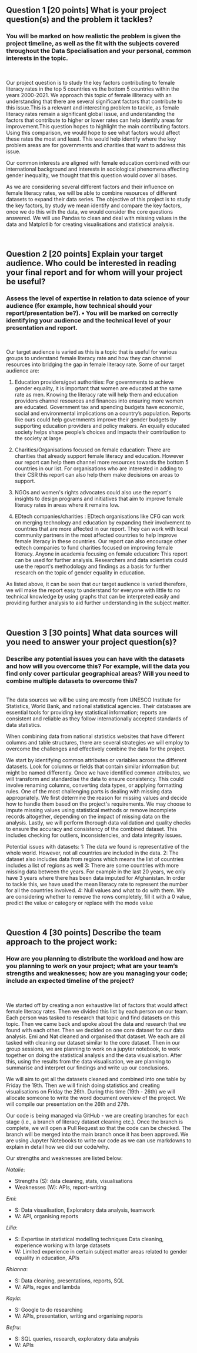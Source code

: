## Question 1 [20 points] What is your project question(s) and the problem it tackles? 
### You will be marked on how realistic the problem is given the project timeline, as well as the fit with the subjects covered throughout the Data Specialisation and your personal, common interests in the topic. 
<br>

Our project question is to study the key factors contributing to female literacy rates in the top 5 countries vs the bottom 5 countries within the years 2000-2021. We approach this topic of female illiteracy with an understanding that there are several significant factors that contribute to this issue.This is a relevant and interesting problem to tackle, as female literacy rates remain a significant global issue, and understanding the factors that contribute to higher or lower rates can help identify areas for improvement.This question hopes to highlight the main contributing factors. Using this comparison, we would hope to see what factors would affect these rates the most and least. This would help identify where the key problem areas are for governments and charities that want to address this issue. 

Our common interests are aligned with female education combined with our international background and interests in sociological phenomena affecting gender inequality, we thought that this question would cover all bases. 

As we are considering several different factors and their influence on female literacy rates, we will be able to combine resources of different datasets to expand their data series. The objective of this project is to study the key factors, by study we mean identify and compare the key factors, once we do this with the data, we would consider the core questions answered. We will use Pandas to clean and deal with missing values in the data and Matplotlib for creating visualisations and statistical analysis.

<br>

## Question 2 [20 points] Explain your target audience. Who could be interested in reading your final report and for whom will your project be useful?
### Assess the level of expertise in relation to data science of your audience (for example, how technical should your report/presentation be?). ▪ You will be marked on correctly identifying your audience and the technical level of your presentation and report.
<br>

Our target audience is varied as this is a topic that is useful for various groups to understand female literacy rate and how they can channel resources into bridging the gap in female literacy rate. Some of our target audience are:

1) Education providers/govt authorities: For governments to achieve gender equality, it is important that women are educated at the same rate as men. Knowing the literacy rate will help them and education providers channel resources and finances into ensuring more women are educated. Government tax and spending budgets have economic, social and environmental implications on a country’s population. Reports like ours could help governments improve their gender budgets by supporting education providers and policy makers. An equally educated society helps shape people’s choices and impacts their contribution to the society at large.

2) Charities/Organisations focused on female education: There are charities that already support female literacy and education. However our report can help them channel more resources towards the bottom 5 countries in our list. For organisations who are interested in adding to their CSR this report can also help them make decisions on areas to support.

3) NGOs and women's rights advocates could also use the report's insights to design programs and initiatives that aim to improve female literacy rates in areas where it remains low. 

4) EDtech companies/charities : EDtech organisations like CFG can work on merging technology and education by expanding their involvement to countries that are more affected in our report. They can work with local community partners in the most affected countries to help improve female literacy in these countries. Our report can also encourage other edtech companies to fund charities focused on improving female literacy.
Anyone in academia focusing on female education: This report can be used for further analysis. Researchers and data scientists could use the report's methodology and findings as a basis for further research on the topic of gender equality in education.


As listed above, it can be seen that our target audience is varied therefore, we will make the report easy to understand for everyone with little to no technical knowledge by using graphs that can be interpreted easily and providing further analysis to aid further understanding in the subject matter.

<br>

## Question 3 [30 points] What data sources will you need to answer your project question(s)?
### Describe any potential issues you can have with the datasets and how will you overcome this? For example, will the data you find only cover particular geographical areas? Will you need to combine multiple datasets to overcome this?
<br>
The data sources we will be using are mostly from UNESCO Institute for Statistics, World Bank, and national statistical agencies. Their databases are essential tools for providing key statistical information; reports are consistent and reliable as they follow internationally accepted standards of data statistics. 

When combining data from national statistics websites that have different columns and table structures, there are several strategies we will employ to overcome the challenges and effectively combine the data for the project.

We start by identifying common attributes or variables across the different datasets. Look for columns or fields that contain similar information but might be named differently. Once we have identified common attributes, we will transform and standardise the data to ensure consistency. This could involve renaming columns, converting data types, or applying formatting rules. One of the most challenging parts is dealing with missing data appropriately. We first determine the reason for missing values and decide how to handle them based on the project's requirements. We may choose to impute missing values using statistical methods or remove incomplete records altogether, depending on the impact of missing data on the analysis. Lastly, we will perform thorough data validation and quality checks to ensure the accuracy and consistency of the combined dataset. This includes checking for outliers, inconsistencies, and data integrity issues.

Potential issues with datasets: 
1: The data we found is representative of the  whole world. However, not all countries are included in the data.
2: The dataset also includes data from regions which means the list of countries includes a list of regions as well
3: There are some countries with more missing data between the years. For example in the last 20 years, we only have 3 years where there has been data imputed for Afghanistan. In order to tackle this, we have used the mean literacy rate to represent the number for all the countries involved.
4: Null values and what to do with them. We are considering whether to remove the rows completely, fill it with a 0 value, predict the value or category or replace with the mode value 

<br>

## Question 4 [30 points] Describe the team approach to the project work: 
### How are you planning to distribute the workload and how are you planning to work on your project; what are your team’s strengths and weaknesses; how are you managing your code; include an expected timeline of the project?
<br>

We started off by creating a non exhaustive list of factors that would affect female literacy rates. Then we divided this list by each person on our team. Each person was tasked to research that topic and find datasets on this topic. Then we came back and spoke about the data and research that we found with each other. Then we decided on one core dataset for our data analysis. Emi and Nat cleaned and organised that dataset. We each are all tasked with cleaning our dataset similar to the core dataset. Then in our group sessions, we are planning to work on a jupyter notebook, to work together on doing the statistical analysis and the data visualisation. After this, using the results from the data visualisation, we are planning to summarise and interpret our findings and write up our conclusions. 

We will aim to get all the datasets cleaned and combined into one table by Friday the 19th. Then we will finish doing statistics and creating visualisations on Friday the 26th. During this time (19th - 26th) we will allocate someone to write the word document overview of the project. We will compile our presentation on the 26th and 27th. 

Our code is being managed via GitHub - we are creating branches for each stage (i.e., a branch of literacy dataset cleaning etc.). Once the branch is complete, we will open a Pull Request so that the code can be checked. The branch will be merged into the main branch  once it has been approved. We are using Jupyter Notebooks to write our code as we can use markdowns to explain in detail how we did our code/why.

Our strengths and weaknesses are listed below:<br>

_Natalie_: <br>
* Strengths (S): data cleaning, stats, visualisations
* Weaknesses (W): APIs, report-writing

_Emi_: <br>
* S: Data visualisation, Exploratory data analysis, teamwork<br>
* W: API, organising reports

_Lilia_:<br>
* S: Expertise in statistical modelling techniques
Data cleaning, experience working with large datasets
* W: Limited experience in certain subject matter areas related to gender equality in education,
APIs

_Rhianna_: <br>
* S: Data cleaning, presentations, reports, SQL
* W: APIs, regex and lambda 


_Kayla_: <br>
* S: Google to do researching 
* W: APIs, presentation, writing and organising reports

_Befru_: <br>
* S: SQL queries, research, exploratory data analysis
* W: APIs







